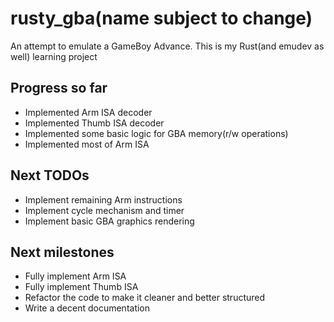 # rusty_gba(name subject to change)
An attempt to emulate a GameBoy Advance.
This is my Rust(and emudev as well) learning project

## Progress so far
- Implemented Arm ISA decoder
- Implemented Thumb ISA decoder
- Implemented some basic logic for GBA memory(r/w operations)
- Implemented most of Arm ISA

## Next TODOs
- Implement remaining Arm instructions
- Implement cycle mechanism and timer
- Implement basic GBA graphics rendering

## Next milestones
- Fully implement Arm ISA
- Fully implement Thumb ISA
- Refactor the code to make it cleaner and better structured
- Write a decent documentation
